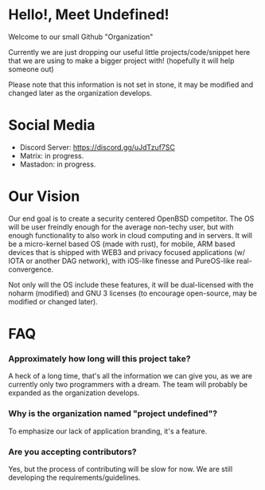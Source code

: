 # Hello!, Meet Undefined!

Welcome to our small Github "Organization"

Currently we are just dropping our useful little projects/code/snippet here that we are using to make a bigger project with! 
(hopefully it will help someone out) 

Please note that this information is not set in stone, it may be modified and changed later as the organization develops. 

# Social Media

- Discord Server: https://discord.gg/uJdTzuf7SC
- Matrix: in progress.
- Mastadon: in progress.

# Our Vision

Our end goal is to create a security centered OpenBSD competitor. The OS will be user freindly enough for the average non-techy user, but with enough functionality to also work in cloud computing and in servers. It will be a micro-kernel based OS (made with rust), for mobile, ARM based devices that is shipped with WEB3 and privacy focused applications (w/ IOTA or another DAG network), with iOS-like finesse and PureOS-like real-convergence.

Not only will the OS include these features, it will be dual-licensed with the noharm (modified) and GNU 3 licenses (to encourage open-source, may be modified or changed later). 

# FAQ 

### Approximately how long will this project take?

A heck of a long time, that's all the information we can give you, as we are currently only two programmers with a dream. The team will probably be expanded as the organization develops. 

### Why is the organization named "project undefined"?

To emphasize our lack of application branding, it's a feature. 

### Are you accepting contributors?

Yes, but the process of contributing will be slow for now. We are still developing the requirements/guidelines. 





